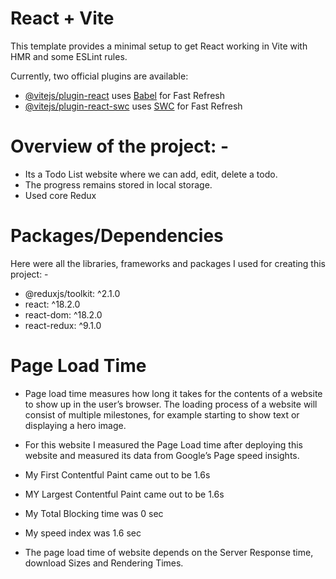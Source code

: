 # React + Vite

This template provides a minimal setup to get React working in Vite with HMR and some ESLint rules.

Currently, two official plugins are available:

- [@vitejs/plugin-react](https://github.com/vitejs/vite-plugin-react/blob/main/packages/plugin-react/README.md) uses [Babel](https://babeljs.io/) for Fast Refresh
- [@vitejs/plugin-react-swc](https://github.com/vitejs/vite-plugin-react-swc) uses [SWC](https://swc.rs/) for Fast Refresh

# Overview of the project: -

- Its a Todo List website where we can add, edit, delete a todo.
- The progress remains stored in local storage.
- Used core Redux

# Packages/Dependencies

Here were all the libraries, frameworks and packages I used for creating this project: -

- @reduxjs/toolkit: ^2.1.0
- react: ^18.2.0
- react-dom: ^18.2.0
- react-redux: ^9.1.0

# Page Load Time

- Page load time measures how long it takes for the contents of a website to show up in the user’s browser. The loading process of a website will consist of multiple milestones, for example starting to show text or displaying a hero image.

- For this website I measured the Page Load time after deploying this website and measured its data from Google’s Page speed insights.
- My First Contentful Paint came out to be 1.6s 
- MY Largest Contentful Paint came out to be 1.6s
- My Total Blocking time was 0 sec
- My speed index was 1.6 sec

- The page load time of website depends on the Server Response time, download Sizes and Rendering Times.